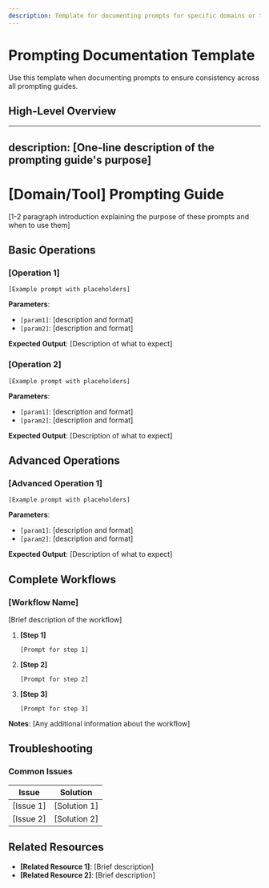 ```yaml
---
description: Template for documenting prompts for specific domains or tools
---
```


# Prompting Documentation Template

Use this template when documenting prompts to ensure consistency across all prompting guides.

## High-Level Overview

---
description: [One-line description of the prompting guide's purpose]
---

# [Domain/Tool] Prompting Guide

[1-2 paragraph introduction explaining the purpose of these prompts and when to use them]

## Basic Operations

### [Operation 1]

```
[Example prompt with placeholders]
```

**Parameters**:
- `[param1]`: [description and format]
- `[param2]`: [description and format]

**Expected Output**: [Description of what to expect]

### [Operation 2]

```
[Example prompt with placeholders]
```

**Parameters**:
- `[param1]`: [description and format]
- `[param2]`: [description and format]

**Expected Output**: [Description of what to expect]

## Advanced Operations

### [Advanced Operation 1]

```
[Example prompt with placeholders]
```

**Parameters**:
- `[param1]`: [description and format]
- `[param2]`: [description and format]

**Expected Output**: [Description of what to expect]

## Complete Workflows

### [Workflow Name]

[Brief description of the workflow]

1. **[Step 1]**
   ```
   [Prompt for step 1]
   ```

2. **[Step 2]**
   ```
   [Prompt for step 2]
   ```

3. **[Step 3]**
   ```
   [Prompt for step 3]
   ```

**Notes**: [Any additional information about the workflow]

## Troubleshooting

### Common Issues

| Issue | Solution |
|-------|----------|
| [Issue 1] | [Solution 1] |
| [Issue 2] | [Solution 2] |

## Related Resources

- **[Related Resource 1]**: [Brief description]
- **[Related Resource 2]**: [Brief description]
